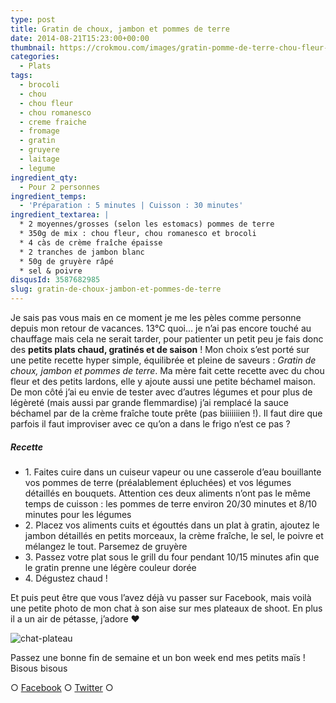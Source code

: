 ```yaml
---
type: post
title: Gratin de choux, jambon et pommes de terre
date: 2014-08-21T15:23:00+00:00
thumbnail: https://crokmou.com/images/gratin-pomme-de-terre-chou-fleur-romanesco-brocoli.jpg
categories:
  - Plats
tags:
  - brocoli
  - chou
  - chou fleur
  - chou romanesco
  - creme fraiche
  - fromage
  - gratin
  - gruyere
  - laitage
  - legume
ingredient_qty:
  - Pour 2 personnes
ingredient_temps:
  - 'Préparation : 5 minutes | Cuisson : 30 minutes'
ingredient_textarea: |
  * 2 moyennes/grosses (selon les estomacs) pommes de terre
  * 350g de mix : chou fleur, chou romanesco et brocoli
  * 4 càs de crème fraîche épaisse
  * 2 tranches de jambon blanc
  * 50g de gruyère râpé
  * sel & poivre
disqusId: 3587682985
slug: gratin-de-choux-jambon-et-pommes-de-terre
---
```


Je sais pas vous mais en ce moment je me les pèles comme personne depuis mon retour de vacances. 13°C quoi… je n’ai pas encore touché au chauffage mais cela ne serait tarder, pour patienter un petit peu je fais donc des **petits plats chaud, gratinés et de saison** ! Mon choix s’est porté sur une petite recette hyper simple, équilibrée et pleine de saveurs : _Gratin de choux, jambon et pommes de terre_. Ma mère fait cette recette avec du chou fleur et des petits lardons, elle y ajoute aussi une petite béchamel maison. De mon côté j’ai eu envie de tester avec d’autres légumes et pour plus de légèreté (mais aussi par grande flemmardise) j’ai remplacé la sauce béchamel par de la crème fraîche toute prête (pas biiiiiiien !). Il faut dire que parfois il faut improviser avec ce qu’on a dans le frigo n’est ce pas ?

##### Recette

* 1\. Faites cuire dans un cuiseur vapeur ou une casserole d’eau bouillante vos pommes de terre (préalablement épluchées) et vos légumes détaillés en bouquets. Attention ces deux aliments n’ont pas le même temps de cuisson : les pommes de terre environ 20/30 minutes et 8/10 minutes pour les légumes
* 2\. Placez vos aliments cuits et égouttés dans un plat à gratin, ajoutez le jambon détaillés en petits morceaux, la crème fraîche, le sel, le poivre et mélangez le tout. Parsemez de gruyère
* 3\. Passez votre plat sous le grill du four pendant 10/15 minutes afin que le gratin prenne une légère couleur dorée
* 4\. Dégustez chaud !

Et puis peut être que vous l’avez déjà vu passer sur Facebook, mais voilà une petite photo de mon chat à son aise sur mes plateaux de shoot. En plus il a un air de pétasse, j’adore ❤

![chat-plateau](https://crokmou.com/images/chat-plateau_uewgip.jpg)

Passez une bonne fin de semaine et un bon week end mes petits maïs !
Bisous bisous

○ [Facebook](https://www.facebook.com/crokmou.blog) ○ [Twitter](https://twitter.com/Crokmou) ○